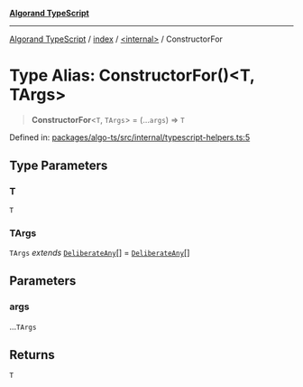 [**Algorand TypeScript**](../../../README.md)

***

[Algorand TypeScript](../../../modules.md) / [index](../../README.md) / [\<internal\>](../README.md) / ConstructorFor

# Type Alias: ConstructorFor()\<T, TArgs\>

> **ConstructorFor**\<`T`, `TArgs`\> = (...`args`) => `T`

Defined in: [packages/algo-ts/src/internal/typescript-helpers.ts:5](https://github.com/algorandfoundation/puya-ts/blob/main/packages/algo-ts/src/internal/typescript-helpers.ts#L5)

## Type Parameters

### T

`T`

### TArgs

`TArgs` *extends* [`DeliberateAny`](DeliberateAny.md)[] = [`DeliberateAny`](DeliberateAny.md)[]

## Parameters

### args

...`TArgs`

## Returns

`T`
